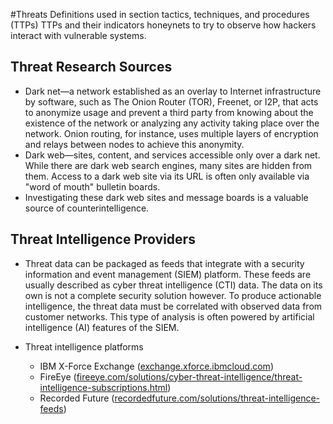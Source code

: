 #Threats 
Definitions used in section
tactics, techniques, and procedures (TTPs)
 TTPs and their indicators
 honeynets to try to observe how hackers interact with vulnerable systems.
 
 ## Threat Research Sources
 -  Dark net—a network established as an overlay to Internet infrastructure by software, such as The Onion Router (TOR), Freenet, or I2P, that acts to anonymize usage and prevent a third party from knowing about the existence of the network or analyzing any activity taking place over the network. Onion routing, for instance, uses multiple layers of encryption and relays between nodes to achieve this anonymity.
 -  Dark web—sites, content, and services accessible only over a dark net. While there are dark web search engines, many sites are hidden from them. Access to a dark web site via its URL is often only available via "word of mouth" bulletin boards.
 -  Investigating these dark web sites and message boards is a valuable source of counterintelligence.

## Threat Intelligence Providers
- Threat data can be packaged as feeds that integrate with a security information and event management (SIEM) platform. These feeds are usually described as cyber threat intelligence (CTI) data. The data on its own is not a complete security solution however. To produce actionable intelligence, the threat data must be correlated with observed data from customer networks. This type of analysis is often powered by artificial intelligence (AI) features of the SIEM.
- Threat intelligence platforms
	
    - IBM X-Force Exchange ([exchange.xforce.ibmcloud.com](https://exchange.xforce.ibmcloud.com/))
	-   FireEye ([fireeye.com/solutions/cyber-threat-intelligence/threat-intelligence-subscriptions.html](https://www.fireeye.com/mandiant/threat-intelligence/threat-intelligence-subscriptions.html))
	-   Recorded Future ([recordedfuture.com/solutions/threat-intelligence-feeds](https://www.recordedfuture.com/solutions/threat-intelligence-feeds/))
 